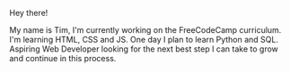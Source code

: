 Hey there! 

My name is Tim, I'm currently working on the FreeCodeCamp curriculum. I'm learning HTML, CSS and JS. One day I plan to learn Python and SQL. Aspiring Web Developer looking for the next best step I can take to grow and continue in this process. 

<!--
**tjohnson009/tjohnson009** is a ✨ _special_ ✨ repository because its `README.md` (this file) appears on your GitHub profile.

Here are some ideas to get you started:

- 🔭 I’m currently working on ...
- 🌱 I’m currently learning ...
- 👯 I’m looking to collaborate on ...
- 🤔 I’m looking for help with ...
- 💬 Ask me about ...
- 📫 How to reach me: ...
- 😄 Pronouns: ...
- ⚡ Fun fact: ...
-->
